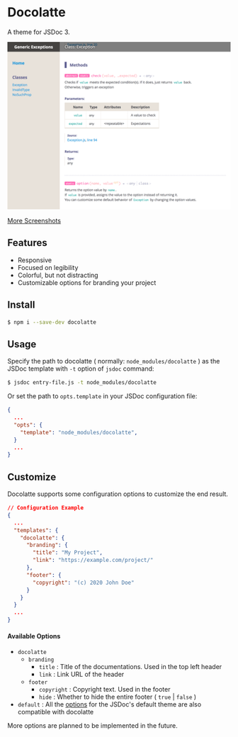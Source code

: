 # Docolatte

A theme for JSDoc 3.

![screenshot-desktop](https://raw.githubusercontent.com/amekusa/docolatte/trunk/gallery/screenshot-desktop.png)

[More Screenshots](https://github.com/amekusa/docolatte/tree/trunk/gallery)

## Features

- Responsive
- Focused on legibility
- Colorful, but not distracting
- Customizable options for branding your project


## Install

```sh
$ npm i --save-dev docolatte
```


## Usage

Specify the path to docolatte ( normally: `node_modules/docolatte` ) as the JSDoc template with `-t` option of `jsdoc` command:

```sh
$ jsdoc entry-file.js -t node_modules/docolatte
```

Or set the path to `opts.template` in your JSDoc configuration file:

```json
{
  ...
  "opts": {
    "template": "node_modules/docolatte",
  }
  ...
}
```

## Customize

Docolatte supports some configuration options to customize the end result.

```json
// Configuration Example
{
  ...
  "templates": {
    "docolatte": {
      "branding": {
        "title": "My Project",
        "link": "https://example.com/project/"
      },
      "footer": {
        "copyright": "(c) 2020 John Doe"
      }
    }
  }
  ...
}
```

#### Available Options

- `docolatte`
  - `branding`
  	- `title` :  Title of the documentations. Used in the top left header
  	- `link` :  Link URL of the header
  - `footer`
  	- `copyright` :  Copyright text. Used in the footer
  	- `hide` :  Whether to hide the entire footer ( `true` | `false` )
- `default` :  All the [options](https://jsdoc.app/about-configuring-default-template.html) for the JSDoc's default theme are also compatible with docolatte

More options are planned to be implemented in the future.
